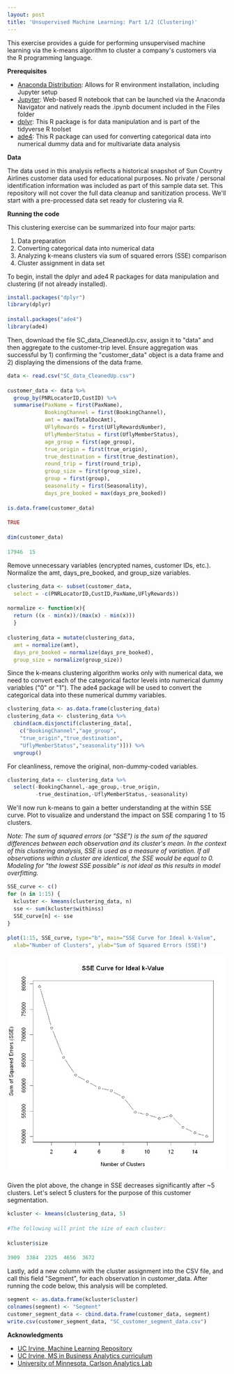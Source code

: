 ```yaml
---
layout: post
title: 'Unsupervised Machine Learning: Part 1/2 (Clustering)'
---
```

This exercise provides a guide for performing unsupervised machine learning via the k-means algorithm to cluster a company's customers via the R programming language.

**Prerequisites**
* [Anaconda Distribution](https://www.anaconda.com/distribution/): Allows for R environment installation, including Jupyter setup
* [Jupyter](http://jupyter.org/): Web-based R notebook that can be launched via the Anaconda Navigator and natively reads the .ipynb document included in the Files folder
* [dplyr](https://dplyr.tidyverse.org/): This R package is for data manipulation and is part of the tidyverse R toolset
* [ade4](https://cran.r-project.org/web/packages/ade4/index.html): This R package can used for converting categorical data into numerical dummy data and for multivariate data analysis

**Data**

The data used in this analysis reflects a historical snapshot of Sun Country Airlines customer data used for educational purposes. No private / personal identification information was included as part of this sample data set. This repository will not cover the full data cleanup and sanitization process. We'll start with a pre-processed data set ready for clustering via R. 

**Running the code**

This clustering exercise can be summarized into four major parts:
  1. Data preparation
  2. Converting categorical data into numerical data
  3. Analyzing k-means clusters via sum of squared errors (SSE) comparison 
  4. Cluster assignment in data set

To begin, install the dplyr and ade4 R packages for data manipulation and clustering (if not already installed).

```R
install.packages("dplyr")
library(dplyr)

install.packages("ade4")
library(ade4)
```

Then, download the file SC_data_CleanedUp.csv, assign it to "data" and then aggregate to the customer-trip level. Ensure aggregation was successful by 1) confirming the "customer_data" object is a data frame and 2) displaying the dimensions of the data frame.


```R
data <- read.csv("SC_data_CleanedUp.csv")

customer_data <- data %>% 
  group_by(PNRLocatorID,CustID) %>%
  summarise(PaxName = first(PaxName),
            BookingChannel = first(BookingChannel), 
            amt = max(TotalDocAmt), 
            UFlyRewards = first(UFlyRewardsNumber), 
            UflyMemberStatus = first(UflyMemberStatus), 
            age_group = first(age_group), 
            true_origin = first(true_origin), 
            true_destination = first(true_destination), 
            round_trip = first(round_trip), 
            group_size = first(group_size), 
            group = first(group), 
            seasonality = first(Seasonality), 
            days_pre_booked = max(days_pre_booked))

is.data.frame(customer_data)

TRUE

dim(customer_data)

17946  15
```


Remove unnecessary variables (encrypted names, customer IDs, etc.). Normalize the amt, days_pre_booked, and group_size variables.


```R
clustering_data <- subset(customer_data,
  select = -c(PNRLocatorID,CustID,PaxName,UFlyRewards))

normalize <- function(x){
  return ((x - min(x))/(max(x) - min(x)))
  }

clustering_data = mutate(clustering_data,
  amt = normalize(amt),
  days_pre_booked = normalize(days_pre_booked), 
  group_size = normalize(group_size))
```

Since the k-means clustering algorithm works only with numerical data, we need to convert each of the categorical factor levels into numerical dummy variables ("0" or "1"). The ade4 package will be used to convert the categorical data into these numerical dummy variables.


```R
clustering_data <- as.data.frame(clustering_data)
clustering_data <- clustering_data %>% 
  cbind(acm.disjonctif(clustering_data[,
    c("BookingChannel","age_group",
    "true_origin","true_destination",
    "UflyMemberStatus","seasonality")])) %>%
  ungroup()
```

For cleanliness, remove the original, non-dummy-coded variables.

```R
clustering_data <- clustering_data %>%
  select(-BookingChannel,-age_group,-true_origin,
         -true_destination,-UflyMemberStatus,-seasonality)
```

We'll now run k-means to gain a better understanding at the within SSE curve. Plot to visualize and understand the impact on SSE comparing 1 to 15 clusters.

_Note: The sum of squared errors (or "SSE") is the sum of the squared differences between each observation and its cluster's mean. In the context of this clustering analysis, SSE is used as a measure of variation. If all observations within a cluster are identical, the SSE would be equal to 0. Modeling for "the lowest SSE possible" is not ideal as this results in model overfitting._


```R
SSE_curve <- c()
for (n in 1:15) {
  kcluster <- kmeans(clustering_data, n)
  sse <- sum(kcluster$withinss)
  SSE_curve[n] <- sse
}

plot(1:15, SSE_curve, type="b", main="SSE Curve for Ideal k-Value",
  xlab="Number of Clusters", ylab="Sum of Squared Errors (SSE)")
```


![](https://raw.githubusercontent.com/JavOrraca/Home/gh-pages/assets/img/projects/proj-1/output_9_0.png)


Given the plot above, the change in SSE decreases significantly after ~5 clusters. Let's select 5 clusters for the purpose of this customer segmentation.


```R
kcluster <- kmeans(clustering_data, 5)

#The following will print the size of each cluster:

kcluster$size

3909  3384  2325  4656  3672
```

Lastly, add a new column with the cluster assignment into the CSV file, and call this field "Segment", for each observation in customer_data. After running the code below, this analysis will be completed.


```R
segment <- as.data.frame(kcluster$cluster)
colnames(segment) <- "Segment" 
customer_segment_data <- cbind.data.frame(customer_data, segment)
write.csv(customer_segment_data, "SC_customer_segment_data.csv")
```

**Acknowledgments**
* [UC Irvine, Machine Learning Repository](https://archive.ics.uci.edu/ml/index.php)
* [UC Irvine, MS in Business Analytics curriculum](https://merage.uci.edu/programs/masters/master-science-business-analytics/curriculum.html)
* [University of Minnesota, Carlson Analytics Lab](https://carlsonschool.umn.edu/news/sun-country-airlines-engages-business-analytics-students-decode-data)
